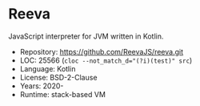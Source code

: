 # Reeva

JavaScript interpreter for JVM written in Kotlin.

* Repository: https://github.com/ReevaJS/reeva.git
* LOC:        25566 (`cloc --not_match_d="(?i)(test)" src`)
* Language:   Kotlin
* License:    BSD-2-Clause
* Years:      2020-
* Runtime:    stack-based VM
